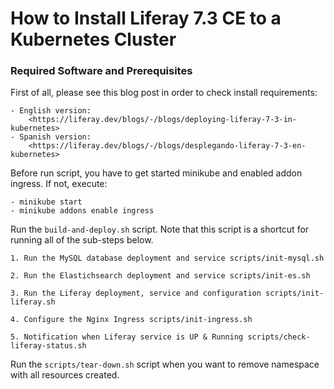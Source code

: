 # How to Install Liferay 7.3 CE to a Kubernetes Cluster

### Required Software and Prerequisites

First of all, please see this blog post in order to check install requirements:

    - English version:
        <https://liferay.dev/blogs/-/blogs/deploying-liferay-7-3-in-kubernetes>
    - Spanish version:
        <https://liferay.dev/blogs/-/blogs/desplegando-liferay-7-3-en-kubernetes>

Before run script, you have to get started minikube and enabled addon ingress. If not, execute:

    - minikube start
    - minikube addons enable ingress
 
Run the `build-and-deploy.sh` script. Note that this script is a shortcut for running all of the sub-steps below.

    1. Run the MySQL database deployment and service scripts/init-mysql.sh
    
    2. Run the Elastichsearch deployment and service scripts/init-es.sh
    
    3. Run the Liferay deployment, service and configuration scripts/init-liferay.sh
    
    4. Configure the Nginx Ingress scripts/init-ingress.sh
    
    5. Notification when Liferay service is UP & Running scripts/check-liferay-status.sh
    
Run the `scripts/tear-down.sh` script when you want to remove namespace with all resources created.

 

